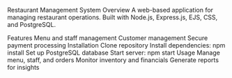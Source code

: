 Restaurant Management System
Overview
A web-based application for managing restaurant operations. Built with Node.js, Express.js, EJS, CSS, and PostgreSQL.

Features
Menu and staff management
Customer management 
Secure payment processing
Installation
Clone repository
Install dependencies: npm install
Set up PostgreSQL database
Start server: npm start
Usage
Manage menu, staff, and orders
Monitor inventory and financials
Generate reports for insights
